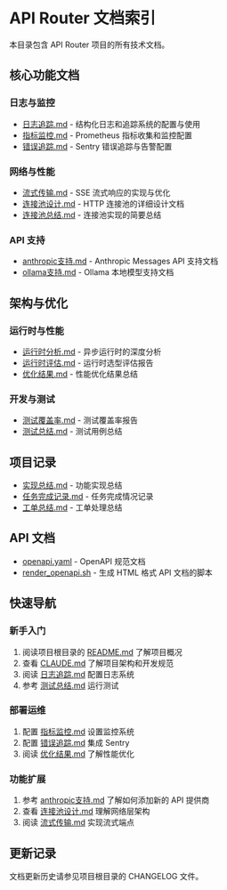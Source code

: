 # API Router 文档索引

本目录包含 API Router 项目的所有技术文档。

## 核心功能文档

### 日志与监控
- [日志追踪.md](./日志追踪.md) - 结构化日志和追踪系统的配置与使用
- [指标监控.md](./指标监控.md) - Prometheus 指标收集和监控配置
- [错误追踪.md](./错误追踪.md) - Sentry 错误追踪与告警配置

### 网络与性能
- [流式传输.md](./流式传输.md) - SSE 流式响应的实现与优化
- [连接池设计.md](./连接池设计.md) - HTTP 连接池的详细设计文档
- [连接池总结.md](./连接池总结.md) - 连接池实现的简要总结

### API 支持
- [anthropic支持.md](./anthropic支持.md) - Anthropic Messages API 支持文档
- [ollama支持.md](./ollama支持.md) - Ollama 本地模型支持文档

## 架构与优化

### 运行时与性能
- [运行时分析.md](./运行时分析.md) - 异步运行时的深度分析
- [运行时评估.md](./运行时评估.md) - 运行时选型评估报告
- [优化结果.md](./优化结果.md) - 性能优化结果总结

### 开发与测试
- [测试覆盖率.md](./测试覆盖率.md) - 测试覆盖率报告
- [测试总结.md](./测试总结.md) - 测试用例总结

## 项目记录

- [实现总结.md](./实现总结.md) - 功能实现总结
- [任务完成记录.md](./任务完成记录.md) - 任务完成情况记录
- [工单总结.md](./工单总结.md) - 工单处理总结

## API 文档

- [openapi.yaml](./openapi.yaml) - OpenAPI 规范文档
- [render_openapi.sh](./render_openapi.sh) - 生成 HTML 格式 API 文档的脚本

## 快速导航

### 新手入门
1. 阅读项目根目录的 [README.md](../README.md) 了解项目概况
2. 查看 [CLAUDE.md](../CLAUDE.md) 了解项目架构和开发规范
3. 阅读 [日志追踪.md](./日志追踪.md) 配置日志系统
4. 参考 [测试总结.md](./测试总结.md) 运行测试

### 部署运维
1. 配置 [指标监控.md](./指标监控.md) 设置监控系统
2. 配置 [错误追踪.md](./错误追踪.md) 集成 Sentry
3. 阅读 [优化结果.md](./优化结果.md) 了解性能优化

### 功能扩展
1. 参考 [anthropic支持.md](./anthropic支持.md) 了解如何添加新的 API 提供商
2. 查看 [连接池设计.md](./连接池设计.md) 理解网络层架构
3. 阅读 [流式传输.md](./流式传输.md) 实现流式端点

## 更新记录

文档更新历史请参见项目根目录的 CHANGELOG 文件。
